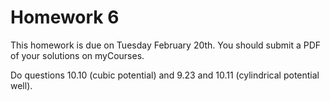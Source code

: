 # Homework 6

This homework is due on Tuesday February 20th. You should submit a PDF of your solutions on myCourses.

Do questions 10.10 (cubic potential) and 9.23 and 10.11 (cylindrical potential well).
